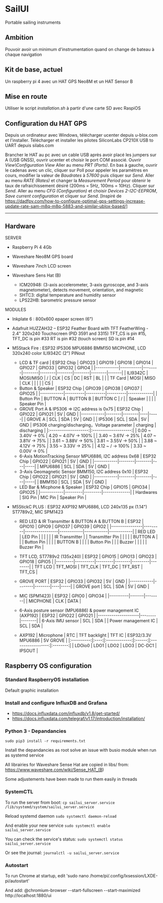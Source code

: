 # SailUI

Portable sailing instruments

## Ambition
Pouvoir avoir un minimum d'instrumentation quand on change de bateau à chaque navigation

## Kit de base, actuel
Un raspberry pi 4 avec un HAT GPS Neo8M et un HAT Sensor B

## Mise en route
Utiliser le script *installation.sh* à partir d'une carte SD avec RaspiOS

## Configuration du HAT GPS
Depuis un ordinateur avec Windows, télécharger ucenter depuis u-blox.com et l'installer.
Télécharger et installer les pilotes SiliconLabs CP210X USB to UART depuis silabs.com

Brancher le HAT au pc avec un cable USB après avoir placé les jumpers sur A (USB GNSS), ouvrir ucenter et choisir le port COM associé.
Ouvrir *View\Configuration View*
Aller au menu *PRT (Ports)*. En bas à gauche, ouvrir le cadenas avec un clic, cliquer sur Poll pour appeler les paramètres en cours, modifier la valeur de *Baudrates* à *57600* puis cliquer sur *Send*.
Aller au menu *RATE (Rates)* et changer la *Measurement Period* pour obtenir le taux de rafraichissement désiré (200ms = 5Hz, 100ms = 10Hz). Cliquer sur *Send*.
Aller au menu *CFG (Configuration)* et choisir *Devices* *2-I2C-EEPROM*, *Save current configuration* et cliquer sur *Send*.
[Inspiré de https://dadfpv.com/how-to-configure-optimal-gps-settings-increase-update-rate-sam-m8q-m8q-5883-and-similar-ublox-based/]

------------------------------

## Hardware

SERVER

- Raspberry Pi 4 4Gb
- Waveshare Neo8M GPS board
- Waveshare 7inch LCD screen

- Waveshare Sens Hat (B)
  - ICM20948: (3-axis accelerometer, 3-axis gyroscope, and 3-axis magnetometer), detects movement, orientation, and magnetic
  - SHTC3: digital temperature and humidity sensor
  - LPS22HB: barometric pressure sensor

MODULES

- Inkplate 6 : 800x600 epaper screen (6")

- Adafruit HUZZAH32 – ESP32 Feather Board with TFT FeatherWing - 2.4" 320x240 Touchscreen (PID 3591 and 3315)
TFT_CS is pin #15, TFT_DC is pin #33
RT is pin #32 (touch screen)
SD is pin #14

- M5Stack Fire : ESP32 IP5306 MPU6886 BMM150 MICPHONE, LCD 320x240 color ILI9342C (2")
PINout
  - LCD & TF card
| ESP32 Chip | GPIO23    | GPIO19 | GPIO18 | GPIO14 | GPIO27 | GPIO33 | GPIO32 | GPIO4 |
|------------|-----------|--------|--------|--------|--------|--------|--------|-------|
| ILI9342C   | MOSI/MISO | /      | CLK    | CS     | DC     | RST    | BL     |       |
| TF Card    | MOSI      | MISO   | CLK    |        |        |        |        | CS    |
  - Button & Speaker
| ESP32 Chip | GPIO39   | GPIO38   | GPIO37   | GPIO25      |
|------------|----------|----------|----------|-------------|
| Button Pin | BUTTON A | BUTTON B | BUTTON C | /           |
| Speaker    |          |          |          | Speaker Pin |
  - GROVE Port A & IP5306 => I2C address is 0x75
| ESP32 Chip | GPIO22 | GPIO21 | 5V | GND |
|------------|--------|--------|----|-----|
| GROVE A    | SCL    | SDA    | 5V | GND |
| IP5306     | SCL    | SDA    | 5V | GND |
IP5306 charging/discharging，Voltage parameter
|       charging       |      discharging     |
|:--------------------:|:--------------------:|
| 0.00 ~ 3.40V -> 0%   | 4.20 ~ 4.07V -> 100% |
| 3.40 ~ 3.61V -> 25%  | 4.07 ~ 3.81V -> 75%  |
| 3.61 ~ 3.88V -> 50%  | 3.81 ~ 3.55V -> 50%  |
| 3.88 ~ 4.12V -> 75%  | 3.55 ~ 3.33V -> 25%  |
| 4.12 ~   /   -> 100% | 3.33 ~ 0.00V -> 0%   |
  - 6-Axis MotionTracking Sensor MPU6886, I2C address 0x68
| ESP32 Chip | GPIO22 | GPIO21 | 5V | GND |
|------------|--------|--------|----|-----|
| MPU6886    | SCL    | SDA    | 5V | GND |
  - 3-Axis Geomagnetic Sensor BMM150, I2C address 0x10
| ESP32 Chip | GPIO22 | GPIO21 | 5V | GND |
|------------|--------|--------|----|-----|
| BMM150     | SCL    | SDA    | 5V | GND |
  - LED Bar & Micphone & Speaker
| ESP32 Chip | GPIO15  | GPIO34  | GPIO25       |
|------------|---------|---------|--------------|
| Hardwares  | SIG Pin | MIC Pin |  Speaker Pin |

- M5StickC PLUS : ESP32 AXP192 MPU6886, LCD 240x135 px (1.14") ST7789v2, MIC SPM1423
  - RED LED & IR Transmitter & BUTTON A & BUTTON B
| ESP32          | GPIO10  | GPIO9           | GPIO37     | GPIO39     | GPIO2      |
|----------------|---------|-----------------|------------|------------|------------|
| RED LED        | LED Pin |                 |            |            |            |
| IR Transmitter |         | Transmitter Pin |            |            |            |
| BUTTON A       |         |                 | Button Pin |            |            |
| BUTTON B       |         |                 |            | Button Pin |            |
| Buzzer         |         |                 |            |            | Buzzer Pin |

  - TFT LCD, ST7789v2 (135x240)
| ESP32   | GPIO15   | GPIO13  | GPIO23 | GPIO18  | GPIO5  |
|---------|----------|---------|--------|---------|--------|
| TFT LCD | TFT_MOSI | TFT_CLK | TFT_DC | TFT_RST | TFT_CS |

  - GROVE PORT
| ESP32      | GPIO33 | GPIO32 | 5V | GND |
|------------|--------|--------|----|-----|
| GROVE port | SCL    | SDA    | 5V | GND |

  - MIC (SPM1423)
| ESP32    | GPIO0 | GPIO34 |
|----------|-------|--------|
| MICPHONE | CLK   | DATA   |

  - 6-Axis posture sensor (MPU6886) & power management IC (AXP192)
| ESP32               | GPIO22 | GPIO21 |
|---------------------|--------|--------|
| 6-Axis IMU sensor   | SCL    | SDA    |
| Power management IC | SCL    | SDA    |

  - AXP192
| Microphone |  RTC | TFT backlight | TFT IC | ESP32/3.3V MPU6886 | 5V GROVE |
|:----------:|:----:|:-------------:|:------:|:------------------:|:--------:|
|   LDOio0   | LDO1 |      LDO2     |  LDO3  |       DC-DC1       |  IPSOUT  |

## Raspberry OS configuration

### Standard RaspberryOS installation

Default graphic installation

### Install and configure InfluxDB and Grafana

- <https://docs.influxdata.com/influxdb/v1.8/get-started/>
- <https://docs.influxdata.com/telegraf/v1.17/introduction/installation/>

### Python 3 - Depandancies

`sudo pip3 install -r requirements.txt`

Install the depandancies as root solve an issue with busio module when run as systemd service

All librairies for Waveshare Sense Hat are copied in libs/ from:
<https://www.waveshare.com/wiki/Sense_HAT_(B>)

Some adjustements have been made to run them easily in threads

### SystemCTL

To run the server from boot:
`cp sailui_server.service /lib/systemd/system/sailui_server.service`

Reload systemd daemon
`sudo systemctl daemon-reload`

And enable your new service
`sudo systemctl enable sailui_server.service`

You can check the service's status:
`sudo systemctl status sailui_server.service`

Or see the journal:
`journalctl -u sailui_server.service`

### Autostart

To run Chrome at startup, edit
'sudo nano /home/pi/.config/lxsession/LXDE-pi/autostart'

And add:
@chromium-browser --start-fullscreen --start-maximized http://localhost:1880/ui


